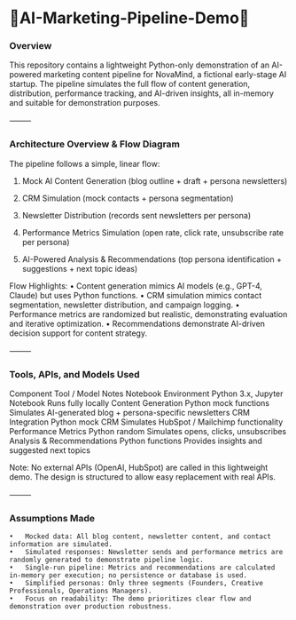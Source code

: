 # 🚀AI-Marketing-Pipeline-Demo🚀


### Overview

This repository contains a lightweight Python-only demonstration of an AI-powered marketing content pipeline for NovaMind, a fictional early-stage AI startup. The pipeline simulates the full flow of content generation, distribution, performance tracking, and AI-driven insights, all in-memory and suitable for demonstration purposes.

⸻

### Architecture Overview & Flow Diagram

The pipeline follows a simple, linear flow:


1. Mock AI Content Generation (blog outline + draft + persona newsletters)
     
2. CRM Simulation (mock contacts + persona segmentation)
       
3. Newsletter Distribution (records sent newsletters per persona)
       
4. Performance Metrics Simulation (open rate, click rate, unsubscribe rate per persona)
     
5. AI-Powered Analysis & Recommendations (top persona identification + suggestions + next topic ideas)

Flow Highlights:
	•	Content generation mimics AI models (e.g., GPT-4, Claude) but uses Python functions.
	•	CRM simulation mimics contact segmentation, newsletter distribution, and campaign logging.
	•	Performance metrics are randomized but realistic, demonstrating evaluation and iterative optimization.
	•	Recommendations demonstrate AI-driven decision support for content strategy.

⸻

### Tools, APIs, and Models Used

Component	Tool / Model	Notes
Notebook Environment	Python 3.x, Jupyter Notebook	Runs fully locally
Content Generation	Python mock functions	Simulates AI-generated blog + persona-specific newsletters
CRM Integration	Python mock CRM	Simulates HubSpot / Mailchimp functionality
Performance Metrics	Python random	Simulates opens, clicks, unsubscribes
Analysis & Recommendations	Python functions	Provides insights and suggested next topics

Note: No external APIs (OpenAI, HubSpot) are called in this lightweight demo. The design is structured to allow easy replacement with real APIs.

⸻

### Assumptions Made
	•	Mocked data: All blog content, newsletter content, and contact information are simulated.
	•	Simulated responses: Newsletter sends and performance metrics are randomly generated to demonstrate pipeline logic.
	•	Single-run pipeline: Metrics and recommendations are calculated in-memory per execution; no persistence or database is used.
	•	Simplified personas: Only three segments (Founders, Creative Professionals, Operations Managers).
	•	Focus on readability: The demo prioritizes clear flow and demonstration over production robustness.

